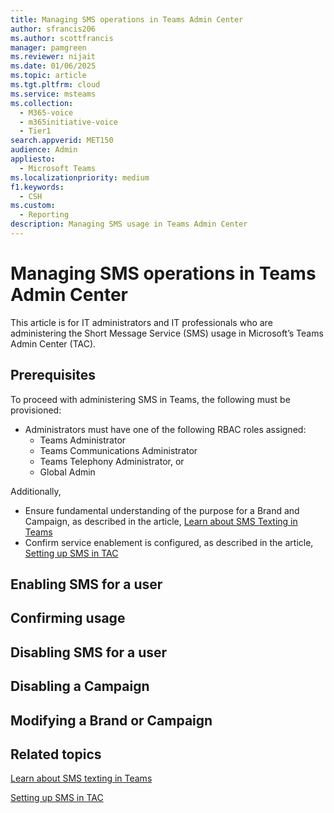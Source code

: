 ```yaml
---
title: Managing SMS operations in Teams Admin Center
author: sfrancis206
ms.author: scottfrancis
manager: pamgreen
ms.reviewer: nijait
ms.date: 01/06/2025
ms.topic: article
ms.tgt.pltfrm: cloud
ms.service: msteams
ms.collection:
  - M365-voice
  - m365initiative-voice
  - Tier1
search.appverid: MET150
audience: Admin
appliesto:
  - Microsoft Teams
ms.localizationpriority: medium
f1.keywords:
  - CSH
ms.custom:
  - Reporting
description: Managing SMS usage in Teams Admin Center
---
```


# Managing SMS operations in Teams Admin Center

This article is for IT administrators and IT professionals who are administering the Short Message Service (SMS) usage in Microsoft’s Teams Admin Center (TAC).

## Prerequisites

To proceed with administering SMS in Teams, the following must be provisioned:

- Administrators must have one of the following RBAC roles assigned:
  - Teams Administrator
  - Teams Communications Administrator
  - Teams Telephony Administrator, or
  - Global Admin

Additionally,

- Ensure fundamental understanding of the purpose for a Brand and Campaign, as described in the article, [Learn about SMS Texting in Teams](sms-overview.md)
- Confirm service enablement is configured, as described in the article, [Setting up SMS in TAC](sms-setup-brand-and-campaign.md)

## Enabling SMS for a user


## Confirming usage


## Disabling SMS for a user


## Disabling a Campaign


## Modifying a Brand or Campaign


## Related topics

[Learn about SMS texting in Teams](sms-overview.md)

[Setting up SMS in TAC](sms-setup-brand-and-campaign.md)
